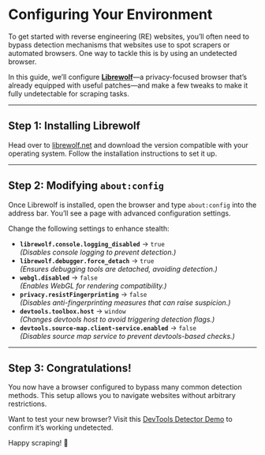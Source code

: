 # Configuring Your Environment

To get started with reverse engineering (RE) websites, you’ll often need to bypass detection mechanisms that websites use to spot scrapers or automated browsers. One way to tackle this is by using an undetected browser.

In this guide, we’ll configure **[Librewolf](https://librewolf.net/)**—a privacy-focused browser that’s already equipped with useful patches—and make a few tweaks to make it fully undetectable for scraping tasks.

----------

## Step 1: Installing Librewolf

Head over to [librewolf.net](https://librewolf.net/) and download the version compatible with your operating system. Follow the installation instructions to set it up.

----------

## Step 2: Modifying `about:config`

Once Librewolf is installed, open the browser and type `about:config` into the address bar. You’ll see a page with advanced configuration settings.

Change the following settings to enhance stealth:

-   **`librewolf.console.logging_disabled`** → `true`  
    _(Disables console logging to prevent detection.)_
-   **`librewolf.debugger.force_detach`** → `true`  
    _(Ensures debugging tools are detached, avoiding detection.)_
-   **`webgl.disabled`** → `false`  
    _(Enables WebGL for rendering compatibility.)_
-   **`privacy.resistFingerprinting`** → `false`  
    _(Disables anti-fingerprinting measures that can raise suspicion.)_
-   **`devtools.toolbox.host`** → `window`  
    _(Changes devtools host to avoid triggering detection flags.)_
-   **`devtools.source-map.client-service.enabled`** → `false`  
    _(Disables source map service to prevent devtools-based checks.)_

----------

## Step 3: Congratulations!

You now have a browser configured to bypass many common detection methods. This setup allows you to navigate websites without arbitrary restrictions.

Want to test your new browser? Visit this [DevTools Detector Demo](https://blog.aepkill.com/demos/devtools-detector/) to confirm it’s working undetected.

Happy scraping! 🚀